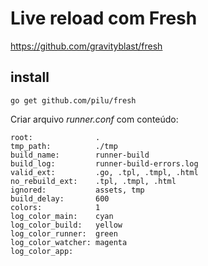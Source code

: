 # Live reload com Fresh

https://github.com/gravityblast/fresh

## install 

```go get github.com/pilu/fresh ```

Criar arquivo *runner.conf* com conteúdo:

```
root:              .
tmp_path:          ./tmp
build_name:        runner-build
build_log:         runner-build-errors.log
valid_ext:         .go, .tpl, .tmpl, .html
no_rebuild_ext:    .tpl, .tmpl, .html
ignored:           assets, tmp
build_delay:       600
colors:            1
log_color_main:    cyan
log_color_build:   yellow
log_color_runner:  green
log_color_watcher: magenta
log_color_app:
```
